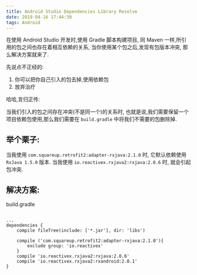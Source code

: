 ```yaml
---
title: Android Studio Dependencies Library Resolve
date: 2019-04-16 17:44:39
tags: Android
---
```


在使用 Android Studio 开发时,使用 Gradle 脚本构建项目, 同 Maven 一样,所引用的包之间也存在着相互依赖的关系, 当你使用某个包之后,发现有包版本冲突, 那么解决方案就来了.


先说点不正经的:
1.  你可以把你自己引入的包去掉,使用依赖包
2.  放弃治疗


哈哈,言归正传:

当我们引入的包之间存在冲突(不是同一个)的关系时, 也就是说,我们需要保留一个项目依赖包使用,那么我们需要在 `build.gradle` 中将我们不需要的包删除掉.

## 举个栗子:

当我使用 `com.squareup.retrofit2:adapter-rxjava:2.1.0` 时, 它默认依赖使用 `RxJava 1.5.0` 版本. 当我使用 `io.reactivex.rxjava2:rxjava:2.0.6` 时, 就会引起包冲突.

## 解决方案:

build.gradle

```

...
dependencies {
    compile fileTree(include: ['*.jar'], dir: 'libs')

    compile ('com.squareup.retrofit2:adapter-rxjava:2.1.0'){
        exclude group: 'io.reactivex'
    }
    compile 'io.reactivex.rxjava2:rxjava:2.0.6'
    compile 'io.reactivex.rxjava2:rxandroid:2.0.1'
}
```

